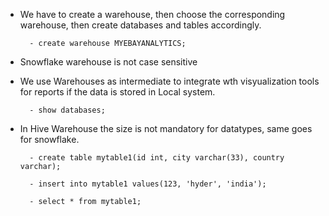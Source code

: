 - We have to create a warehouse, then choose the corresponding warehouse, then create databases and tables accordingly.

        - create warehouse MYEBAYANALYTICS;

- Snowflake warehouse is not case sensitive
- We use Warehouses as intermediate to integrate wth visyualization tools for reports if the data is stored in Local system.

        - show databases;

- In Hive Warehouse the size is not mandatory for datatypes, same goes for snowflake.
        
        - create table mytable1(id int, city varchar(33), country varchar);

        - insert into mytable1 values(123, 'hyder', 'india');

        - select * from mytable1;

